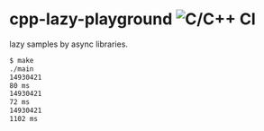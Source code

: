# cpp-lazy-playground ![C/C++ CI](https://github.com/quiye/cpp-lazy-playground/workflows/C/C++%20CI/badge.svg?branch=master)

lazy samples by async libraries.

```sh
$ make
./main
14930421
80 ms
14930421
72 ms
14930421
1102 ms
```
